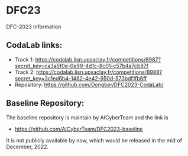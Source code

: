 # DFC23
DFC-2023 Information

## CodaLab links:
- Track 1: https://codalab.lisn.upsaclay.fr/competitions/8987?secret_key=ca3a5f0e-0e99-4d1c-8c01-c57b4a7cb87f
- Track 2: https://codalab.lisn.upsaclay.fr/competitions/8988?secret_key=3c1ed6b4-1462-4e42-950d-573bdf1fb6ff
- Repository: https://github.com/Dongber/DFC2023-CodaLab/

## Baseline Repository:
The baseline repository is maintain by AICyberTeam and the link is
- https://github.com/AICyberTeam/DFC2023-baseline

It is not publicly available by now, which would be released in the mid of December, 2022.
